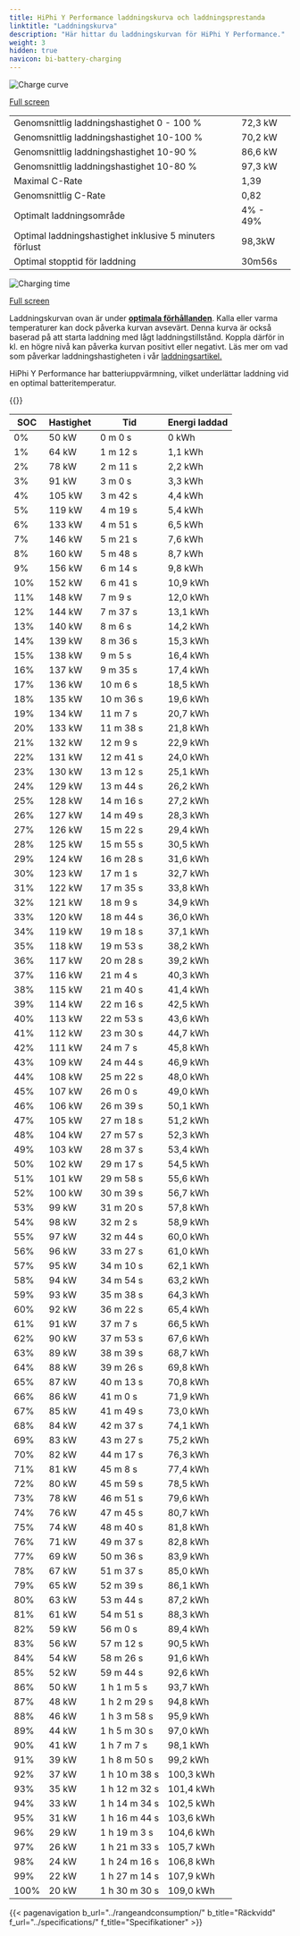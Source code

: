 ```yaml
---
title: HiPhi Y Performance laddningskurva och laddningsprestanda
linktitle: "Laddningskurva"
description: "Här hittar du laddningskurvan för HiPhi Y Performance."
weight: 3
hidden: true
navicon: bi-battery-charging
---
```

<!-- markdownlint-disable MD033 -->
<img src="/images/models/hiphi/y/y_performance/chargingcurve.svg" alt="Charge curve" class="img-fluid">

[Full screen](/images/models/hiphi/y/y_performance/chargingcurve.svg)


<table class="table table-striped border">
<tbody>
<tr>
<td>Genomsnittlig laddningshastighet 0 - 100 %</td><td>72,3 kW</td>
</tr>
<tr>
<td>Genomsnittlig laddningshastighet 10-100 %</td><td>70,2 kW</td>
</tr>
<tr>
<td>Genomsnittlig laddningshastighet 10-90 %</td><td>86,6 kW</td>
</tr>
<tr>
<td>Genomsnittlig laddningshastighet 10-80 %</td><td>97,3 kW</td>
</tr>
<tr>
<td>Maximal C-Rate</td><td>1,39</td>
</tr>
<tr>
<td>Genomsnittlig C-Rate</td><td>0,82</td>
</tr>
<tr>
<td>Optimalt laddningsområde</td><td>4% - 49%</td>
</tr>
<tr>
<td>Optimal laddningshastighet inklusive 5 minuters förlust</td><td>98,3kW</td>
</tr>
<tr>
<td>Optimal stopptid för laddning</td><td>30m56s</td>
</tr>
</tbody>
</table>
<img src="/images/models/hiphi/y/y_performance/chargingtime.svg" alt="Charging time" class="img-fluid">

[Full screen](/images/models/hiphi/y/y_performance/chargingtime.svg)


Laddningskurvan ovan är under **[optimala förhållanden](../../../../../technology/battery/charging/#temperatur)**. Kalla eller varma temperaturer kan dock påverka kurvan avsevärt. Denna kurva är också baserad på att starta laddning med lågt laddningstillstånd. Koppla därför in kl. en högre nivå kan påverka kurvan positivt eller negativt. Läs mer om vad som påverkar laddningshastigheten i vår [laddningsartikel.](../../../../../technology/battery/charging/)


HiPhi Y Performance har batteriuppvärmning, vilket underlättar laddning vid en optimal batteritemperatur.


{{<evkxdisplayaddarticle />}}
<table class="table table-striped border">
<thead>
<tr><th>SOC</th><th>Hastighet</th><th>Tid</th><th>Energi laddad</th></tr>
</thead>
<tbody>
<tr>
<td>0%</td><td>50 kW</td><td> 0 m 0 s </td><td>0 kWh </td>
</tr>
<tr>
<td>1%</td><td>64 kW</td><td> 1 m 12 s </td><td>1,1 kWh </td>
</tr>
<tr>
<td>2%</td><td>78 kW</td><td> 2 m 11 s </td><td>2,2 kWh </td>
</tr>
<tr>
<td>3%</td><td>91 kW</td><td> 3 m 0 s </td><td>3,3 kWh </td>
</tr>
<tr>
<td>4%</td><td>105 kW</td><td> 3 m 42 s </td><td>4,4 kWh </td>
</tr>
<tr>
<td>5%</td><td>119 kW</td><td> 4 m 19 s </td><td>5,4 kWh </td>
</tr>
<tr>
<td>6%</td><td>133 kW</td><td> 4 m 51 s </td><td>6,5 kWh </td>
</tr>
<tr>
<td>7%</td><td>146 kW</td><td> 5 m 21 s </td><td>7,6 kWh </td>
</tr>
<tr>
<td>8%</td><td>160 kW</td><td> 5 m 48 s </td><td>8,7 kWh </td>
</tr>
<tr>
<td>9%</td><td>156 kW</td><td> 6 m 14 s </td><td>9,8 kWh </td>
</tr>
<tr>
<td>10%</td><td>152 kW</td><td> 6 m 41 s </td><td>10,9 kWh </td>
</tr>
<tr>
<td>11%</td><td>148 kW</td><td> 7 m 9 s </td><td>12,0 kWh </td>
</tr>
<tr>
<td>12%</td><td>144 kW</td><td> 7 m 37 s </td><td>13,1 kWh </td>
</tr>
<tr>
<td>13%</td><td>140 kW</td><td> 8 m 6 s </td><td>14,2 kWh </td>
</tr>
<tr>
<td>14%</td><td>139 kW</td><td> 8 m 36 s </td><td>15,3 kWh </td>
</tr>
<tr>
<td>15%</td><td>138 kW</td><td> 9 m 5 s </td><td>16,4 kWh </td>
</tr>
<tr>
<td>16%</td><td>137 kW</td><td> 9 m 35 s </td><td>17,4 kWh </td>
</tr>
<tr>
<td>17%</td><td>136 kW</td><td> 10 m 6 s </td><td>18,5 kWh </td>
</tr>
<tr>
<td>18%</td><td>135 kW</td><td> 10 m 36 s </td><td>19,6 kWh </td>
</tr>
<tr>
<td>19%</td><td>134 kW</td><td> 11 m 7 s </td><td>20,7 kWh </td>
</tr>
<tr>
<td>20%</td><td>133 kW</td><td> 11 m 38 s </td><td>21,8 kWh </td>
</tr>
<tr>
<td>21%</td><td>132 kW</td><td> 12 m 9 s </td><td>22,9 kWh </td>
</tr>
<tr>
<td>22%</td><td>131 kW</td><td> 12 m 41 s </td><td>24,0 kWh </td>
</tr>
<tr>
<td>23%</td><td>130 kW</td><td> 13 m 12 s </td><td>25,1 kWh </td>
</tr>
<tr>
<td>24%</td><td>129 kW</td><td> 13 m 44 s </td><td>26,2 kWh </td>
</tr>
<tr>
<td>25%</td><td>128 kW</td><td> 14 m 16 s </td><td>27,2 kWh </td>
</tr>
<tr>
<td>26%</td><td>127 kW</td><td> 14 m 49 s </td><td>28,3 kWh </td>
</tr>
<tr>
<td>27%</td><td>126 kW</td><td> 15 m 22 s </td><td>29,4 kWh </td>
</tr>
<tr>
<td>28%</td><td>125 kW</td><td> 15 m 55 s </td><td>30,5 kWh </td>
</tr>
<tr>
<td>29%</td><td>124 kW</td><td> 16 m 28 s </td><td>31,6 kWh </td>
</tr>
<tr>
<td>30%</td><td>123 kW</td><td> 17 m 1 s </td><td>32,7 kWh </td>
</tr>
<tr>
<td>31%</td><td>122 kW</td><td> 17 m 35 s </td><td>33,8 kWh </td>
</tr>
<tr>
<td>32%</td><td>121 kW</td><td> 18 m 9 s </td><td>34,9 kWh </td>
</tr>
<tr>
<td>33%</td><td>120 kW</td><td> 18 m 44 s </td><td>36,0 kWh </td>
</tr>
<tr>
<td>34%</td><td>119 kW</td><td> 19 m 18 s </td><td>37,1 kWh </td>
</tr>
<tr>
<td>35%</td><td>118 kW</td><td> 19 m 53 s </td><td>38,2 kWh </td>
</tr>
<tr>
<td>36%</td><td>117 kW</td><td> 20 m 28 s </td><td>39,2 kWh </td>
</tr>
<tr>
<td>37%</td><td>116 kW</td><td> 21 m 4 s </td><td>40,3 kWh </td>
</tr>
<tr>
<td>38%</td><td>115 kW</td><td> 21 m 40 s </td><td>41,4 kWh </td>
</tr>
<tr>
<td>39%</td><td>114 kW</td><td> 22 m 16 s </td><td>42,5 kWh </td>
</tr>
<tr>
<td>40%</td><td>113 kW</td><td> 22 m 53 s </td><td>43,6 kWh </td>
</tr>
<tr>
<td>41%</td><td>112 kW</td><td> 23 m 30 s </td><td>44,7 kWh </td>
</tr>
<tr>
<td>42%</td><td>111 kW</td><td> 24 m 7 s </td><td>45,8 kWh </td>
</tr>
<tr>
<td>43%</td><td>109 kW</td><td> 24 m 44 s </td><td>46,9 kWh </td>
</tr>
<tr>
<td>44%</td><td>108 kW</td><td> 25 m 22 s </td><td>48,0 kWh </td>
</tr>
<tr>
<td>45%</td><td>107 kW</td><td> 26 m 0 s </td><td>49,0 kWh </td>
</tr>
<tr>
<td>46%</td><td>106 kW</td><td> 26 m 39 s </td><td>50,1 kWh </td>
</tr>
<tr>
<td>47%</td><td>105 kW</td><td> 27 m 18 s </td><td>51,2 kWh </td>
</tr>
<tr>
<td>48%</td><td>104 kW</td><td> 27 m 57 s </td><td>52,3 kWh </td>
</tr>
<tr>
<td>49%</td><td>103 kW</td><td> 28 m 37 s </td><td>53,4 kWh </td>
</tr>
<tr>
<td>50%</td><td>102 kW</td><td> 29 m 17 s </td><td>54,5 kWh </td>
</tr>
<tr>
<td>51%</td><td>101 kW</td><td> 29 m 58 s </td><td>55,6 kWh </td>
</tr>
<tr>
<td>52%</td><td>100 kW</td><td> 30 m 39 s </td><td>56,7 kWh </td>
</tr>
<tr>
<td>53%</td><td>99 kW</td><td> 31 m 20 s </td><td>57,8 kWh </td>
</tr>
<tr>
<td>54%</td><td>98 kW</td><td> 32 m 2 s </td><td>58,9 kWh </td>
</tr>
<tr>
<td>55%</td><td>97 kW</td><td> 32 m 44 s </td><td>60,0 kWh </td>
</tr>
<tr>
<td>56%</td><td>96 kW</td><td> 33 m 27 s </td><td>61,0 kWh </td>
</tr>
<tr>
<td>57%</td><td>95 kW</td><td> 34 m 10 s </td><td>62,1 kWh </td>
</tr>
<tr>
<td>58%</td><td>94 kW</td><td> 34 m 54 s </td><td>63,2 kWh </td>
</tr>
<tr>
<td>59%</td><td>93 kW</td><td> 35 m 38 s </td><td>64,3 kWh </td>
</tr>
<tr>
<td>60%</td><td>92 kW</td><td> 36 m 22 s </td><td>65,4 kWh </td>
</tr>
<tr>
<td>61%</td><td>91 kW</td><td> 37 m 7 s </td><td>66,5 kWh </td>
</tr>
<tr>
<td>62%</td><td>90 kW</td><td> 37 m 53 s </td><td>67,6 kWh </td>
</tr>
<tr>
<td>63%</td><td>89 kW</td><td> 38 m 39 s </td><td>68,7 kWh </td>
</tr>
<tr>
<td>64%</td><td>88 kW</td><td> 39 m 26 s </td><td>69,8 kWh </td>
</tr>
<tr>
<td>65%</td><td>87 kW</td><td> 40 m 13 s </td><td>70,8 kWh </td>
</tr>
<tr>
<td>66%</td><td>86 kW</td><td> 41 m 0 s </td><td>71,9 kWh </td>
</tr>
<tr>
<td>67%</td><td>85 kW</td><td> 41 m 49 s </td><td>73,0 kWh </td>
</tr>
<tr>
<td>68%</td><td>84 kW</td><td> 42 m 37 s </td><td>74,1 kWh </td>
</tr>
<tr>
<td>69%</td><td>83 kW</td><td> 43 m 27 s </td><td>75,2 kWh </td>
</tr>
<tr>
<td>70%</td><td>82 kW</td><td> 44 m 17 s </td><td>76,3 kWh </td>
</tr>
<tr>
<td>71%</td><td>81 kW</td><td> 45 m 8 s </td><td>77,4 kWh </td>
</tr>
<tr>
<td>72%</td><td>80 kW</td><td> 45 m 59 s </td><td>78,5 kWh </td>
</tr>
<tr>
<td>73%</td><td>78 kW</td><td> 46 m 51 s </td><td>79,6 kWh </td>
</tr>
<tr>
<td>74%</td><td>76 kW</td><td> 47 m 45 s </td><td>80,7 kWh </td>
</tr>
<tr>
<td>75%</td><td>74 kW</td><td> 48 m 40 s </td><td>81,8 kWh </td>
</tr>
<tr>
<td>76%</td><td>71 kW</td><td> 49 m 37 s </td><td>82,8 kWh </td>
</tr>
<tr>
<td>77%</td><td>69 kW</td><td> 50 m 36 s </td><td>83,9 kWh </td>
</tr>
<tr>
<td>78%</td><td>67 kW</td><td> 51 m 37 s </td><td>85,0 kWh </td>
</tr>
<tr>
<td>79%</td><td>65 kW</td><td> 52 m 39 s </td><td>86,1 kWh </td>
</tr>
<tr>
<td>80%</td><td>63 kW</td><td> 53 m 44 s </td><td>87,2 kWh </td>
</tr>
<tr>
<td>81%</td><td>61 kW</td><td> 54 m 51 s </td><td>88,3 kWh </td>
</tr>
<tr>
<td>82%</td><td>59 kW</td><td> 56 m 0 s </td><td>89,4 kWh </td>
</tr>
<tr>
<td>83%</td><td>56 kW</td><td> 57 m 12 s </td><td>90,5 kWh </td>
</tr>
<tr>
<td>84%</td><td>54 kW</td><td> 58 m 26 s </td><td>91,6 kWh </td>
</tr>
<tr>
<td>85%</td><td>52 kW</td><td> 59 m 44 s </td><td>92,6 kWh </td>
</tr>
<tr>
<td>86%</td><td>50 kW</td><td>1 h 1 m 5 s </td><td>93,7 kWh </td>
</tr>
<tr>
<td>87%</td><td>48 kW</td><td>1 h 2 m 29 s </td><td>94,8 kWh </td>
</tr>
<tr>
<td>88%</td><td>46 kW</td><td>1 h 3 m 58 s </td><td>95,9 kWh </td>
</tr>
<tr>
<td>89%</td><td>44 kW</td><td>1 h 5 m 30 s </td><td>97,0 kWh </td>
</tr>
<tr>
<td>90%</td><td>41 kW</td><td>1 h 7 m 7 s </td><td>98,1 kWh </td>
</tr>
<tr>
<td>91%</td><td>39 kW</td><td>1 h 8 m 50 s </td><td>99,2 kWh </td>
</tr>
<tr>
<td>92%</td><td>37 kW</td><td>1 h 10 m 38 s </td><td>100,3 kWh </td>
</tr>
<tr>
<td>93%</td><td>35 kW</td><td>1 h 12 m 32 s </td><td>101,4 kWh </td>
</tr>
<tr>
<td>94%</td><td>33 kW</td><td>1 h 14 m 34 s </td><td>102,5 kWh </td>
</tr>
<tr>
<td>95%</td><td>31 kW</td><td>1 h 16 m 44 s </td><td>103,6 kWh </td>
</tr>
<tr>
<td>96%</td><td>29 kW</td><td>1 h 19 m 3 s </td><td>104,6 kWh </td>
</tr>
<tr>
<td>97%</td><td>26 kW</td><td>1 h 21 m 33 s </td><td>105,7 kWh </td>
</tr>
<tr>
<td>98%</td><td>24 kW</td><td>1 h 24 m 16 s </td><td>106,8 kWh </td>
</tr>
<tr>
<td>99%</td><td>22 kW</td><td>1 h 27 m 14 s </td><td>107,9 kWh </td>
</tr>
<tr>
<td>100%</td><td>20 kW</td><td>1 h 30 m 30 s </td><td>109,0 kWh </td>
</tr>
</tbody>
</table>


{{< pagenavigation b_url="../rangeandconsumption/" b_title="Räckvidd" f_url="../specifications/" f_title="Specifikationer" >}}
